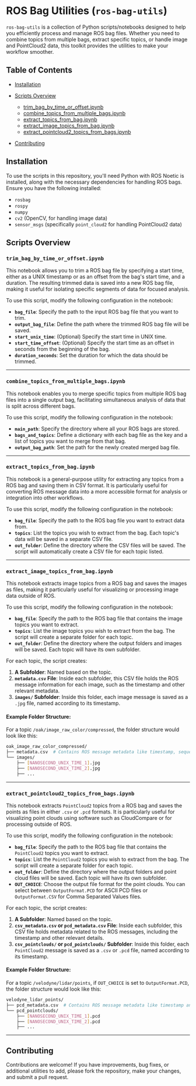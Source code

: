 # ROS Bag Utilities (`ros-bag-utils`)

`ros-bag-utils` is a collection of Python scripts/notebooks designed to help you efficiently process and manage ROS bag files. Whether you need to combine topics from multiple bags, extract specific topics, or handle image and PointCloud2 data, this toolkit provides the utilities to make your workflow smoother.

## Table of Contents
- [Installation](#installation)
- [Scripts Overview](#scripts-overview)
    - [trim_bag_by_time_or_offset.ipynb](#trim_bag_by_time_or_offsetipynb)
    - [combine_topics_from_multiple_bags.ipynb](#combine_topics_from_multiple_bagsipynb)
    - [extract_topics_from_bag.ipynb](#extract_topics_from_bagipynb)
    - [extract_image_topics_from_bag.ipynb](#extract_image_topics_from_bagipynb)
    - [extract_pointcloud2_topics_from_bags.ipynb](#extract_pointcloud2_topics_from_bagsipynb)
    
- [Contributing](#contributing)

## Installation

To use the scripts in this repository, you'll need Python with ROS Noetic is installed, along with the necessary dependencies for handling ROS bags. Ensure you have the following installed:

- `rosbag`
- `rospy`
- `numpy`
- `cv2` (OpenCV, for handling image data)
- `sensor_msgs` (specifically `point_cloud2` for handling PointCloud2 data)

## Scripts Overview

### `trim_bag_by_time_or_offset.ipynb`
This notebook allows you to trim a ROS bag file by specifying a start time, either as a UNIX timestamp or as an offset from the bag's start time, and a duration. The resulting trimmed data is saved into a new ROS bag file, making it useful for isolating specific segments of data for focused analysis.

To use this script, modify the following configuration in the notebook:
- **`bag_file`**: Specify the path to the input ROS bag file that you want to trim.
- **`output_bag_file`**: Define the path where the trimmed ROS bag file will be saved.
- **`start_unix_time`**: (Optional) Specify the start time in UNIX time. 
- **`start_time_offset`**: (Optional) Specify the start time as an offset in seconds from the beginning of the bag. 
- **`duration_seconds`**: Set the duration for which the data should be trimmed. 
_______________________

### `combine_topics_from_multiple_bags.ipynb`

This notebook enables you to merge specific topics from multiple ROS bag files into a single output bag, facilitating simultaneous analysis of data that is split across different bags.

To use this script, modify the following configuration in the notebook:
- **`main_path`**: Specify the directory where all your ROS bags are stored.
- **`bags_and_topics`**: Define a dictionary with each bag file as the key and a list of topics you want to merge from that bag.
- **`output_bag_path`**: Set the path for the newly created merged bag file.

_______________________

### `extract_topics_from_bag.ipynb`

This notebook is a general-purpose utility for extracting any topics from a ROS bag and saving them in CSV format. It is particularly useful for converting ROS message data into a more accessible format for analysis or integration into other workflows.

To use this script, modify the following configuration in the notebook:
- **`bag_file`**: Specify the path to the ROS bag file you want to extract data from.
- **`topics`**: List the topics you wish to extract from the bag. Each topic's data will be saved in a separate CSV file.
- **`out_folder`**: Define the directory where the CSV files will be saved. The script will automatically create a CSV file for each topic listed.

_______________________

### `extract_image_topics_from_bag.ipynb`

This notebook extracts image topics from a ROS bag and saves the images as files, making it particularly useful for visualizing or processing image data outside of ROS.

To use this script, modify the following configuration in the notebook:

- **`bag_file`**: Specify the path to the ROS bag file that contains the image topics you want to extract.
- **`topics`**: List the image topics you wish to extract from the bag. The script will create a separate folder for each topic.
- **`out_folder`**: Define the directory where the output folders and images will be saved. Each topic will have its own subfolder.

For each topic, the script creates:

1. **A Subfolder**: Named based on the topic.
2. **`metadata.csv` File**: Inside each subfolder, this CSV file holds the ROS message information for each image, such as the timestamp and other relevant metadata.
3. **`images/` Subfolder**: Inside this folder, each image message is saved as a `.jpg` file, named according to its timestamp.

#### Example Folder Structure:

For a topic `/oak/image_raw_color/compressed`, the folder structure would look like this:
```bash
oak_image_raw_color_compressed/
├── metadata.csv  # Contains ROS message metadata like timestamp, sequence, frame ID, and filename.
└── images/
    ├── [NANOSECOND_UNIX_TIME_1].jpg
    ├── [NANOSECOND_UNIX_TIME_2].jpg
    ├── ...
```
_______________________

### `extract_pointcloud2_topics_from_bags.ipynb`

This notebook extracts `PointCloud2` topics from a ROS bag and saves the points as files in either `.csv` or `.pcd` formats. It is particularly useful for visualizing point clouds using software such as CloudCompare or for processing outside of ROS.

To use this script, modify the following configuration in the notebook:

- **`bag_file`**: Specify the path to the ROS bag file that contains the `PointCloud2` topics you want to extract.
- **`topics`**: List the `PointCloud2` topics you wish to extract from the bag. The script will create a separate folder for each topic.
- **`out_folder`**: Define the directory where the output folders and point cloud files will be saved. Each topic will have its own subfolder.
- **`OUT_CHOICE`**: Choose the output file format for the point clouds. You can select between `OutputFormat.PCD` for ASCII PCD files or `OutputFormat.CSV` for Comma Separated Values files.

For each topic, the script creates:

1. **A Subfolder**: Named based on the topic.
2. **`csv_metadata.csv` or `pcd_metadata.csv` File**: Inside each subfolder, this CSV file holds metadata related to the ROS messages, including the timestamp and other relevant details.
3. **`csv_pointclouds/` or `pcd_pointclouds/` Subfolder**: Inside this folder, each `PointCloud2` message is saved as a `.csv` or `.pcd` file, named according to its timestamp.

#### Example Folder Structure:

For a topic `/velodyne/lidar/points`, if `OUT_CHOICE` is set to `OutputFormat.PCD`, the folder structure would look like this:
```bash
velodyne_lidar_points/
├── pcd_metadata.csv  # Contains ROS message metadata like timestamp and sequence information.
└── pcd_pointclouds/
    ├── [NANOSECOND_UNIX_TIME_1].pcd
    ├── [NANOSECOND_UNIX_TIME_2].pcd
    ├── ...
```

_______________________





## Contributing
Contributions are welcome! If you have improvements, bug fixes, or additional utilities to add, please fork the repository, make your changes, and submit a pull request.


